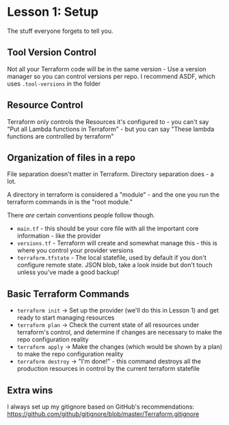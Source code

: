 # Lesson 1: Setup
The stuff everyone forgets to tell you.

## Tool Version Control
Not all your Terraform code will be in the same version - Use a version manager so you can control versions per repo. I recommend ASDF, which uses `.tool-versions` in the folder

## Resource Control
Terraform only controls the Resources it's configured to - you can't say "Put all Lambda functions in Terraform" - but you can say "These lambda functions are controlled by terraform"

## Organization of files in a repo
File separation doesn't matter in Terraform. Directory separation does - a lot.

A directory in terraform is considered a "module" - and the one you run the terraform commands in is the "root module."

There _are_ certain conventions people follow though.

* `main.tf` - this should be your core file with all the important core information - like the provider
* `versions.tf` - Terraform will create and somewhat manage this - this is where you control your provider versions
* `terraform.tfstate` - The local statefile, used by default if you don't configure remote state. JSON blob, take a look inside but don't touch unless you've made a good backup!

## Basic Terraform Commands
* `terraform init` -> Set up the provider (we'll do this in Lesson 1) and get ready to start managing resources
* `terraform plan` -> Check the current state of all resources under terraform's control, and determine if changes are necessary to make the repo configuration reality
* `terraform apply` -> Make the changes (which would be shown by a plan) to make the repo configuration reality
* `terraform destroy` -> "I'm done!" - this command destroys all the production resources in control by the current terraform statefile

## Extra wins
I always set up my gitignore based on GitHub's recommendations: https://github.com/github/gitignore/blob/master/Terraform.gitignore
